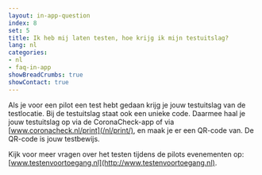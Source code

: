 ```yaml
---
layout: in-app-question
index: 8
set: 5
title: Ik heb mij laten testen, hoe krijg ik mijn testuitslag? 
lang: nl
categories:
- nl
- faq-in-app
showBreadCrumbs: true
showContact: true
---
```

Als je voor een pilot een test hebt gedaan krijg je jouw testuitslag van de testlocatie. Bij de testuitslag staat ook een unieke code. Daarmee haal je jouw testuitslag op via de CoronaCheck-app of via [www.coronacheck.nl/print](/nl/print/), en maak je er een QR-code van. De QR-code is jouw testbewijs.

Kijk voor meer vragen over het testen tijdens de pilots evenementen op: [www.testenvoortoegang.nl](http://www.testenvoortoegang.nl). 


